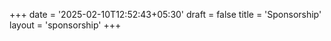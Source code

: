 +++
date = '2025-02-10T12:52:43+05:30'
draft = false
title = 'Sponsorship'
layout = 'sponsorship'
+++
